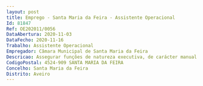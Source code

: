 ```yaml
--- 
layout: post
title: Emprego - Santa Maria da Feira - Assistente Operacional
Id: 81847
Ref: OE202011/0056
DataAbertura: 2020-11-03
DataFecho: 2020-11-16
Trabalho: Assistente Operacional
Empregador: Câmara Municipal de Santa Maria da Feira
Descricao: Assegurar funções de natureza executiva, de carácter manual ou mecânico, enquadradas em diretivas gerais bem definidas e com graus de complexidade variáveis. Executar tarefas de apoio elementares, indispensáveis ao funcionamento dos órgãos e serviços, podendo comportar esforço físico. Responsabilizar se pelos equipamentos sob sua guarda e pela sua correta utilização, procedendo, quando necessário, à manutenção e reparação dos mesmos. Educação  Exerce tarefas de apoio à atividade docente de âmbito curricular e de enriquecimento do currículo  exerce tarefas de enquadramento e acompanhamento de crianças e jovens, nomeadamente, no âmbito da animação socioeducativa e de apoio à família  presta apoio específico a crianças e jovens portadores de deficiência  acompanha as crianças nas atividades educativas e ou lúdicas, proporcionando lhes ambiente adequado e controla essas atividades  vigia as crianças durante o repouso e na sala de aula  assiste a crianças nos transportes, nos recreios, nos passeios e visitas de estudo  zela pela conservação e boa utilização das instalações, bem como do material e equipamento didático necessário ao desenvolvimento educativo.  Executar nos diversos setores de um refeitório trabalhos relativos ao serviço de refeições  preparar as salas dispondo as mesas e cadeiras da forma mais conveniente  colocar nas mesas pão, fruta, água e outros artigos de consumo  distribuir refeições  proceder a serviços de preparação das refeições, tendo ainda responsabilidade em termos de organização, higiene e limpeza do espaço refeitório, lavar louça, recipientes e outros utensílios podendo também, se hierarquicamente solicitado, ter a seu cargo a guarda e limpeza do espaço escolar, o acompanhamento, vigilância de crianças e distribuição de peças de fruta no âmbito do Programa Regime de Fruta Escolar, em estabelecimentos de ensino do concelho de Santa Maria da Feira.
CodigoPostal: 4524-909 SANTA MARIA DA FEIRA
Concelho: Santa Maria da Feira
Distrito: Aveiro
--- 
```


